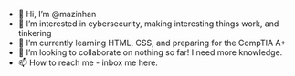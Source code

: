 - 👋 Hi, I’m @mazinhan
- 👀 I’m interested in cybersecurity, making interesting things work, and tinkering
- 🌱 I’m currently learning HTML, CSS, and preparing for the CompTIA A+
- 💞️ I’m looking to collaborate on nothing so far! I need more knowledge.
- 📫 How to reach me - inbox me here.

<!---
mazinhan/mazinhan is a ✨ special ✨ repository because its `README.md` (this file) appears on your GitHub profile.
You can click the Preview link to take a look at your changes.
--->
